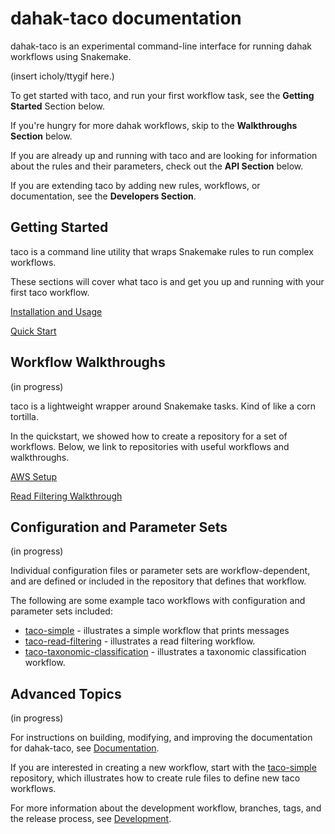 # dahak-taco documentation

dahak-taco is an experimental command-line interface
for running dahak workflows using Snakemake.

(insert icholy/ttygif here.)

To get started with taco,
and run your first workflow task,
see the **Getting Started** Section below.

If you're hungry for more dahak workflows,
skip to the **Walkthroughs Section** below.

If you are already up and running 
with taco and are looking for 
information about the rules and their 
parameters, check out the 
**API Section** below.

If you are extending taco by adding new
rules, workflows, or documentation, see 
the **Developers Section**.


## Getting Started

taco is a command line utility that wraps
Snakemake rules to run complex workflows.

These sections will cover what taco is
and get you up and running with your 
first taco workflow.

[Installation and Usage](InstallationUsage.md)

[Quick Start](Quickstart.md)


## Workflow Walkthroughs

(in progress)

taco is a lightweight wrapper around Snakemake tasks.
Kind of like a corn tortilla.

In the quickstart, we showed how to create a repository
for a set of workflows. Below, we link to repositories
with useful workflows and walkthroughs.

[AWS Setup](AWSSetup.md)

[Read Filtering Walkthrough](https://dahak-metagenomics.github.io/taco-read-filtering)


## Configuration and Parameter Sets

(in progress)

Individual configuration files or parameter sets
are workflow-dependent, and are defined or included
in the repository that defines that workflow.

The following are some example taco workflows
with configuration and parameter sets included:

* [taco-simple](https://github.com/dahak-metagenomics/taco-simple) - illustrates
    a simple workflow that prints messages
* [taco-read-filtering](https://github.com/dahak-metagenomics/taco-read-filtering) - illustrates
    a read filtering workflow.
* [taco-taxonomic-classification](https://github.com/dahak-metagenomics/taco-taxonomic-classification) - illustrates
    a taxonomic classification workflow.


## Advanced Topics

(in progress)

For instructions on building, modifying, and improving
the documentation for dahak-taco, see 
[Documentation](Documentation.md).

If you are interested in creating a new workflow,
start with the [taco-simple](https://github.com/dahak-metagenomics/taco-simple) 
repository, which illustrates how to create
rule files to define new taco workflows.

For more information about the development workflow,
branches, tags, and the release process, see [Development](Development.md).
